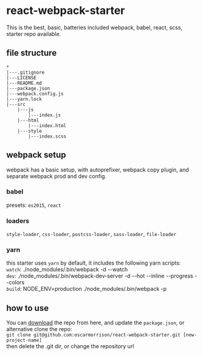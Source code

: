 # react-webpack-starter
This is the best, basic, batteries included webpack, babel, react, scss,
starter repo available.

## file structure
```
*
|---.gitignore
|---LICENSE
|---README.md
|---package.json
|---webpack.config.js
|---yarn.lock
|---src
    |---js
        |---index.js
    |---html
        |---index.html
    |---style
        |---index.scss
```

## webpack setup
webpack has a basic setup, with autoprefixer, webpack copy plugin,
and separate webpack prod and dev config.

### babel
presets: `es2015`, `react`

### loaders
`style-loader`, `css-loader`, `postcss-loader`, `sass-loader`,
`file-loader`

### yarn 
this starter uses `yarn` by default, it includes the following yarn scripts:  
`watch`: ./node_modules/.bin/webpack -d --watch  
`dev`: ./node_modules/.bin/webpack-dev-server -d --hot --inline --progress --colors  
`build`: NODE_ENV=production ./node_modules/.bin/webpack -p  

## how to use
You can [download](https://github.com/oscarmorrison/react-webpack-starter/archive/master.zip) the repo from here, and update the `package.json`, or alternative clone the repo:  
`git clone git@github.com:oscarmorrison/react-webpack-starter.git [new-project-name]`  
then delete the .git dir, or change the repository url
